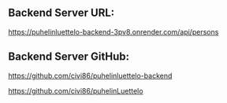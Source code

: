 ## Backend Server URL:

https://puhelinluettelo-backend-3pv8.onrender.com/api/persons


## Backend Server GitHub:

https://github.com/civi86/puhelinluettelo-backend

https://github.com/civi86/puhelinLuettelo